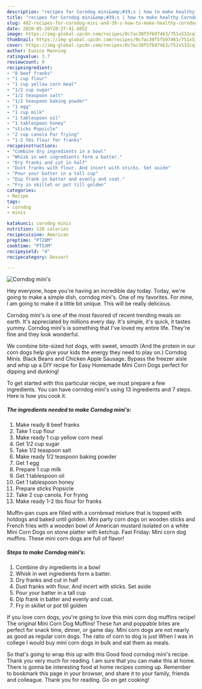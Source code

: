 ```yaml
---
description: "recipes for Corndog mini&amp;#39;s | how to make healthy Corndog mini&amp;#39;s"
title: "recipes for Corndog mini&amp;#39;s | how to make healthy Corndog mini&amp;#39;s"
slug: 482-recipes-for-corndog-mini-and-39-s-how-to-make-healthy-corndog-mini-and-39-s
date: 2020-05-26T20:37:41.605Z
image: https://img-global.cpcdn.com/recipes/0c7ac30f5fb97463/751x532cq70/corndog-minis-recipe-main-photo.jpg
thumbnail: https://img-global.cpcdn.com/recipes/0c7ac30f5fb97463/751x532cq70/corndog-minis-recipe-main-photo.jpg
cover: https://img-global.cpcdn.com/recipes/0c7ac30f5fb97463/751x532cq70/corndog-minis-recipe-main-photo.jpg
author: Eunice Manning
ratingvalue: 3.7
reviewcount: 9
recipeingredient:
- "8 beef franks"
- "1 cup flour"
- "1 cup yellow corn meal"
- "1/2 cup sugar"
- "1/2 teaspoon salt"
- "1/2 teaspoon baking powder"
- "1 egg"
- "1 cup milk"
- "1 tablespoon oil"
- "1 tablespoon honey"
- "sticks Popsicle"
- "2 cup canola For frying"
- "1-2 tbs flour for franks"
recipeinstructions:
- "Combine dry ingredients in a bowl"
- "Whisk in wet ingredients form a batter."
- "Dry franks and cut in half"
- "Dust franks with flour. And incert with sticks. Set aside"
- "Pour your batter in a tall cup"
- "Dip frank in batter and evenly and coat."
- "Fry in skillet or pot till golden"
categories:
- Recipe
tags:
- corndog
- minis

katakunci: corndog minis 
nutrition: 120 calories
recipecuisine: American
preptime: "PT28M"
cooktime: "PT53M"
recipeyield: "4"
recipecategory: Dessert

---
```



![Corndog mini&#39;s](https://img-global.cpcdn.com/recipes/0c7ac30f5fb97463/751x532cq70/corndog-minis-recipe-main-photo.jpg)

Hey everyone, hope you're having an incredible day today. Today, we're going to make a simple dish, corndog mini&#39;s. One of my favorites. For mine, I am going to make it a little bit unique. This will be really delicious.

Corndog mini&#39;s is one of the most favored of recent trending meals on earth. It's appreciated by millions every day. It's simple, it's quick, it tastes yummy. Corndog mini&#39;s is something that I've loved my entire life. They're fine and they look wonderful.

We combine bite-sized hot dogs, with sweet, smooth (And the protein in our corn dogs help give your kids the energy they need to play on.) Corndog Minis. Black Beans and Chicken Apple Sausage. Bypass the freezer aisle and whip up a DIY recipe for Easy Homemade Mini Corn Dogs perfect for dipping and dunking!


To get started with this particular recipe, we must prepare a few ingredients. You can have corndog mini&#39;s using 13 ingredients and 7 steps. Here is how you cook it.

<!--inarticleads1-->

##### The ingredients needed to make Corndog mini&#39;s:

1. Make ready 8 beef franks
1. Take 1 cup flour
1. Make ready 1 cup yellow corn meal
1. Get 1/2 cup sugar
1. Take 1/2 teaspoon salt
1. Make ready 1/2 teaspoon baking powder
1. Get 1 egg
1. Prepare 1 cup milk
1. Get 1 tablespoon oil
1. Get 1 tablespoon honey
1. Prepare sticks Popsicle
1. Take 2 cup canola. For frying
1. Make ready 1-2 tbs flour for franks


Muffin-pan cups are filled with a cornbread mixture that is topped with hotdogs and baked until golden. Mini party corn dogs on wooden sticks and French fries with a wooden bowl of American mustard isolated on a white Mini Corn Dogs on stone platter with ketchup. Fast Friday: Mini corn dog muffins. These mini corn dogs are full of flavor! 

<!--inarticleads2-->

##### Steps to make Corndog mini&#39;s:

1. Combine dry ingredients in a bowl
1. Whisk in wet ingredients form a batter.
1. Dry franks and cut in half
1. Dust franks with flour. And incert with sticks. Set aside
1. Pour your batter in a tall cup
1. Dip frank in batter and evenly and coat.
1. Fry in skillet or pot till golden


If you love corn dogs, you&#39;re going to love this mini corn dog muffins recipe! The original Mini Corn Dog Muffins! These fun and poppable bites are perfect for snack time, dinner, or game day. Mini corn dogs are not nearly as good as regular corn dogs. The ratio of corn to dog is just When I was in college I would buy mini corn dogs in bulk and eat them as meals. 

So that's going to wrap this up with this Good food corndog mini&#39;s recipe. Thank you very much for reading. I am sure that you can make this at home. There is gonna be interesting food at home recipes coming up. Remember to bookmark this page in your browser, and share it to your family, friends and colleague. Thank you for reading. Go on get cooking!

